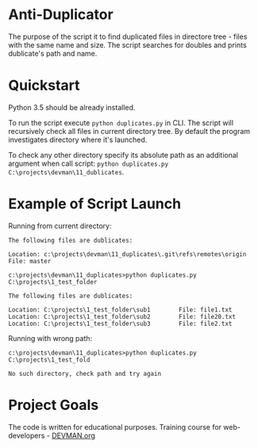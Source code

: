 # Anti-Duplicator

The purpose of the script it to find duplicated files in directore tree - files with the same name and size.
The script searches for doubles and prints dublicate's path and name.

# Quickstart

Python 3.5 should be already installed.

To run the script execute ```python duplicates.py``` in CLI. The script will recursively check all files in current directory tree.
By default the program investigates directory where it's launched.

To check any other directory specify its absolute path as an additional argument when call script:
```python duplicates.py C:\projects\devman\11_dublicates```.

# Example of Script Launch

Running from current directory:

```
The following files are dublicates:

Location: c:\projects\devman\11_duplicates\.git\refs\remotes\origin     File: master
```

```
c:\projects\devman\11_duplicates>python duplicates.py C:\projects\1_test_folder

The following files are dublicates:

Location: C:\projects\1_test_folder\sub1        File: file1.txt
Location: C:\projects\1_test_folder\sub2        File: file20.txt
Location: C:\projects\1_test_folder\sub3        File: file2.txt
```

Running with wrong path:

```
c:\projects\devman\11_duplicates>python duplicates.py C:\projects\1_test_fold

No such directory, check path and try again
```


# Project Goals

The code is written for educational purposes. Training course for web-developers - [DEVMAN.org](https://devman.org)

